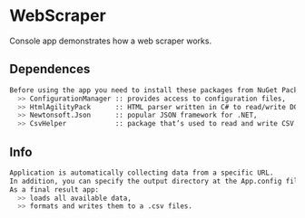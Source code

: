 # WebScraper

Console app demonstrates how a web scraper works.

## Dependences
```bash
Before using the app you need to install these packages from NuGet Package Manager:
  >> ConfigurationManager :: provides access to configuration files,
  >> HtmlAgilityPack      :: HTML parser written in C# to read/write DOM,
  >> Newtonsoft.Json      :: popular JSON framework for .NET,
  >> CsvHelper            :: package that’s used to read and write CSV files.
```

## Info
```bash
Application is automatically collecting data from a specific URL.
In addition, you can specify the output directory at the App.config file.
As a final result app:
  >> loads all available data,
  >> formats and writes them to a .csv files.
```
